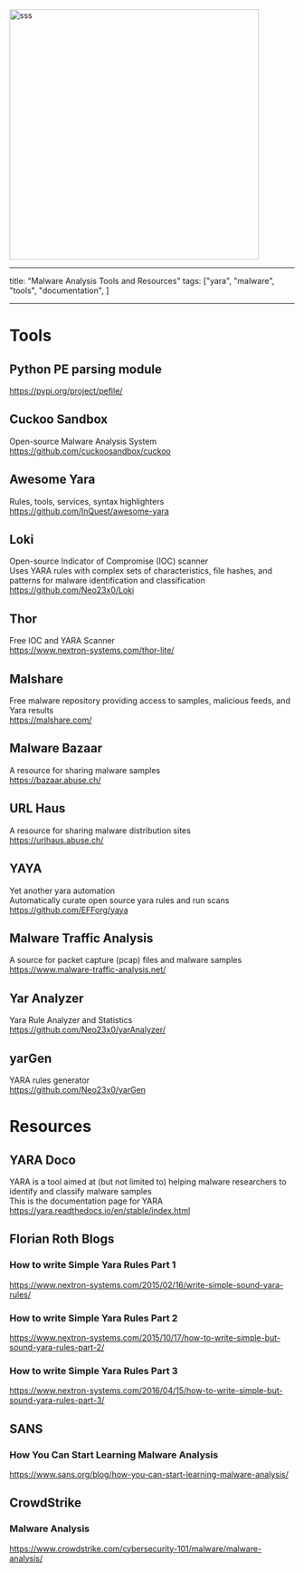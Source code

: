 <img width="441" alt="sss" src="placeholder" />

---

title: "Malware Analysis Tools and Resources"
tags: ["yara", "malware", "tools", "documentation", ]

---

# Tools

## Python PE parsing module

https://pypi.org/project/pefile/

## Cuckoo Sandbox

Open-source Malware Analysis System \
https://github.com/cuckoosandbox/cuckoo

## Awesome Yara

Rules, tools, services, syntax highlighters \
https://github.com/InQuest/awesome-yara

## Loki

Open-source Indicator of Compromise (IOC) scanner \
Uses YARA rules with complex sets of characteristics, file hashes, and patterns for malware identification and classification \
https://github.com/Neo23x0/Loki

## Thor

Free IOC and YARA Scanner \
https://www.nextron-systems.com/thor-lite/

## Malshare

Free malware repository providing access to samples, malicious feeds, and Yara results \
https://malshare.com/

## Malware Bazaar

A resource for sharing malware samples \
https://bazaar.abuse.ch/

## URL Haus

A resource for sharing malware distribution sites \
https://urlhaus.abuse.ch/

## YAYA

Yet another yara automation \
Automatically curate open source yara rules and run scans \
https://github.com/EFForg/yaya

## Malware Traffic Analysis

A source for packet capture (pcap) files and malware samples \
https://www.malware-traffic-analysis.net/

## Yar Analyzer

Yara Rule Analyzer and Statistics \
https://github.com/Neo23x0/yarAnalyzer/

## yarGen

YARA rules generator \
https://github.com/Neo23x0/yarGen

# Resources

## YARA Doco

YARA is a tool aimed at (but not limited to) helping malware researchers to identify and classify malware samples \
This is the documentation page for YARA \
https://yara.readthedocs.io/en/stable/index.html

## Florian Roth Blogs

### How to write Simple Yara Rules Part 1

https://www.nextron-systems.com/2015/02/16/write-simple-sound-yara-rules/

### How to write Simple Yara Rules Part 2

https://www.nextron-systems.com/2015/10/17/how-to-write-simple-but-sound-yara-rules-part-2/

### How to write Simple Yara Rules Part 3

https://www.nextron-systems.com/2016/04/15/how-to-write-simple-but-sound-yara-rules-part-3/

## SANS

### How You Can Start Learning Malware Analysis

https://www.sans.org/blog/how-you-can-start-learning-malware-analysis/

## CrowdStrike

### Malware Analysis

https://www.crowdstrike.com/cybersecurity-101/malware/malware-analysis/

